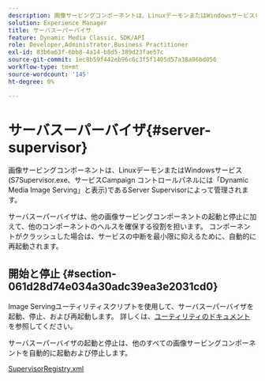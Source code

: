 ```yaml
---
description: 画像サービングコンポーネントは、LinuxデーモンまたはWindowsサービス(S7Supervisor.exe、サービスCampaign コントロールパネルには「Dynamic Media Image Serving」と表示)であるServer Supervisorによって管理されます。
solution: Experience Manager
title: サーバスーパーバイザ
feature: Dynamic Media Classic、SDK/API
role: Developer,Administrator,Business Practitioner
exl-id: 83b6a63f-6bb8-4a14-b8d5-389d23fae57c
source-git-commit: 1ec8b59f442eb96c6c3f5f1405d57a38a86bd056
workflow-type: tm+mt
source-wordcount: '145'
ht-degree: 0%

---
```


# サーバスーパーバイザ{#server-supervisor}

画像サービングコンポーネントは、LinuxデーモンまたはWindowsサービス(S7Supervisor.exe、サービスCampaign コントロールパネルには「Dynamic Media Image Serving」と表示)であるServer Supervisorによって管理されます。

サーバスーパーバイザは、他の画像サービングコンポーネントの起動と停止に加えて、他のコンポーネントのヘルスを確保する役割を担います。 コンポーネントがクラッシュした場合は、サービスの中断を最小限に抑えるために、自動的に再起動されます。

## 開始と停止 {#section-061d28d74e034a30adc39ea3e2031cd0}

Image Servingユーティリティスクリプトを使用して、サーバスーパーバイザを起動、停止、および再起動します。 詳しくは、[ユーティリティのドキュメント](../../../is-api/is-utils/utilities/c-location-of-utilities.md#concept-bae61e53344449af978502cac6be8b5f)を参照してください。

サーバスーパーバイザの起動と停止は、他のすべての画像サービングコンポーネントを自動的に起動および停止します。

[SupervisorRegistry.xml](../../../is-api/image-serving-api-ref/c-configuration-and-administration/r-server-configuration-files/r-supervisorregistry.md#reference-b55f37a7a7a044d19c1722f5130906c6)

